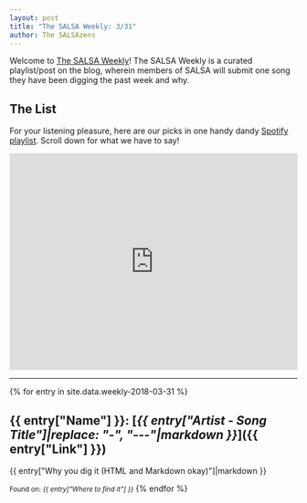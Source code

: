 ```yaml
---
layout: post
title: "The SALSA Weekly: 3/31"
author: The SALSAzens
---
```


Welcome to [The SALSA Weekly](/weekly)! The SALSA Weekly is a curated playlist/post on the blog, wherein members of SALSA will submit one song they have been digging the past week and why.

<style>
iframe { margin: 0 auto; display: block; width: 100%; }
</style>

## The List

For your listening pleasure, here are our picks in one handy dandy [Spotify
playlist](https://open.spotify.com/user/drabmakyo/playlist/4BJGhmpyX0Lz4sVsgo9QKt). Scroll down for what we have to say!

<iframe
src="https://open.spotify.com/embed/user/drabmakyo/playlist/4BJGhmpyX0Lz4sVsgo9QKt" width="300" height="380" frameborder="0" allowtransparency="true"></iframe>

-----

{% for entry in site.data.weekly-2018-03-31 %}
## {{ entry["Name"] }}: [*{{ entry["Artist - Song Title"]|replace: "-", "---"|markdown }}*]({{ entry["Link"] }})

{{ entry["Why you dig it (HTML and Markdown okay)"]|markdown }}

<small>Found on: <em>{{ entry["Where to find it"] }}</em></small>
{% endfor %}
